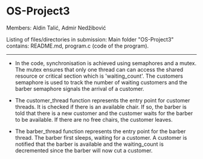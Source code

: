 # OS-Project3

Members: Aldin Talić, Admir Nedžibović

Listing of files/directories in submission: Main folder "OS-Project3" contains: README.md, program.c (code of the program). 

******************

- In the code, synchronisation is achieved using semaphores and a mutex. The mutex ensures that only one thread can can access the shared resource or critical section which is 'waiting_count'. The customers semaphore is used to track the number of waiting customers and the barber semaphore signals the arrival of a customer.

- The customer_thread function represents the entry point for customer threads. It is checked if there is an available chair. If so, the barber is told that there is a new customer and the customer waits for the barber to be available. If there are no free chairs, the customer leaves.

- The barber_thread function represents the entry point for the barber thread. The barber first sleeps, waiting for a customer. A customer is notified that the barber is available and the waiting_count is decremented since the barber will now cut a customer. 